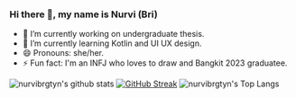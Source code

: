 ### Hi there 👋, my name is Nurvi (Bri)

- 🔭 I’m currently working on undergraduate thesis. 
- 🌱 I’m currently learning Kotlin and UI UX design. 
- 😄 Pronouns: she/her.
- ⚡ Fun fact: I'm an INFJ who loves to draw and Bangkit 2023 graduatee.

![nurvibrgtyn's github stats](https://github-readme-stats.vercel.app/api?username=nurvibrgtyn&show_icons=truen&theme=dracula&card_width=400)
[![GitHub Streak](https://github-readme-streak-stats.herokuapp.com?user=nurvibrgtyn&theme=dracula&card_width=400)](https://git.io/streak-stats)
![nurvibrgtyn's Top Langs](https://github-readme-stats.vercel.app/api/top-langs/?username=nurvibrgtyn&theme=dracula&layout=compact)
